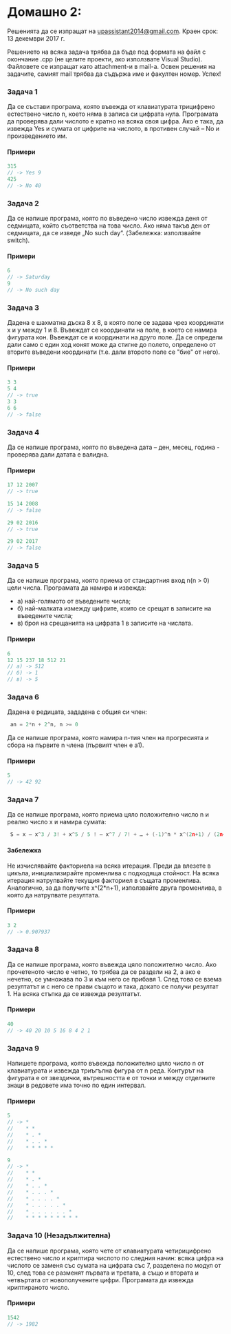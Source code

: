 # Домашно 2:


Решенията да се изпращат на upassistant2014@gmail.com.
Краен срок: 13 декември 2017 г.

Решението на всяка задача трябва да бъде под формата на файл с окончание .cpp (не целите проекти, ако използвате Visual Studio). 
Файловете се изпращат като attachment-и в mail-a. 
Освен решения на задачите, самият mail трябва да съдържа име и факултен номер. Успех!


### Задача 1 ###

 Да се състави програма, която въвежда от клавиатурата трицифрено естествено число n, което няма в записа си цифрата нула. Програмата да 
 проверява дали числото е кратно на всяка своя цифра. Ако е така, да извежда Yes и сумата от цифрите на числото, 
 в противен случай – No и произведението им.

#### Примери ####

```c++
315
// -> Yes 9
425
// -> No 40
```

### Задача 2 ###

 Да се напише програма, която по въведено число извежда деня от седмицата, който съответства на това число. Ако няма такъв ден 
 от седмицата, да се изведе „No such day“. (Забележка: използвайте switch).

#### Примери ####

```c++
6
// -> Saturday
9
// -> No such day
```
 
### Задача 3 ###

 Дадена е шахматна дъска 8 х 8, в която поле се задава чрез координати x и y между 1 и 8. Въвеждат се координати на поле, в което се намира фигурата кон. 
 Въвеждат се и координати на друго поле. Да се определи дали само с един ход конят може да стигне до полето, определено от вторите въведени координати 
 (т.е. дали второто поле се "бие" от него).
 
#### Примери ####

```c++
3 3
5 4
// -> true
3 3
6 6
// -> false
```
 
### Задача 4 ###

 Да се напише програма, която по въведена дата – ден, месец, година - проверява дали датата е валидна. 

#### Примери ####

```c++
17 12 2007
// -> true

15 14 2008
// -> false

29 02 2016
// -> true

29 02 2017
// -> false
```


### Задача 5 ###

 Да се напише програма, която приема от стандартния вход n(n > 0) цели числа. Програмата да намира и извежда:
 * а) най-голямото от въведените числа;
 * б) най-малката измежду цифрите, които се срещат в записите на въведените числа;
 * в) броя на срещанията на цифрата 1 в записите на числата.

#### Примери ####

```c++
6
12 15 237 18 512 21
// а) -> 512
// б) -> 1
// в) -> 5
```
 
### Задача 6 ###

 Дадена е редицата, зададена с общия си член:
```c++
 an = 2*n + 2^n, n >= 0
```
 Да се напише програма, която намира n-тия член на прогресията и сбора на първите n члена (първият член е а1).

#### Примери ####

```c++
5
// -> 42 92
```

### Задача 7 ###

 Да се напише програма, която приема цяло положително число n и реално число x и намира сумата:
```c++
 S = x – x^3 / 3! + x^5 / 5 ! – x^7 / 7! + … + (-1)^n * x^(2n+1) / (2n+1)!
```

#### Забележка ####

 Не изчислявайте факториела на всяка итерация. Преди да влезете в цикъла, инициализирайте променлива с подходяща стойност. На всяка итерация 
 натрупвайте текущия факториел в същата променлива. Аналогично, за да получите x^(2*n+1), използвайте друга променлива, в която да натрупвате резултата.

#### Примери ####

```c++
3 2
// -> 0.907937
```

### Задача 8 ###

 Да се напише програма, която въвежда цяло положително число. Ако прочетеното число е четно, то трябва да се раздели на 2, а ако е нечетно, 
 се умножава по 3 и към него се прибавя 1. След това се взема резултатът и с него се прави същото и така, докато се получи резултат 1. На всяка стъпка да се 
 извежда резултатът.

#### Примери ####

```c++
40
// -> 40 20 10 5 16 8 4 2 1
```


### Задача 9 ###

 Напишете програма, която въвежда положително цяло число n от клавиатурата и извежда триъгълна фигура от n реда. Контурът на фигурата е от звездички, 
 вътрешността е от точки и между отделните знаци в редовете има точно по един интервал.
 
#### Примери ####

```c++
5
// -> *
//    * *
//    * . *
//    * . . *
//    * * * * *

9
// -> *
//    * *
//    * . *
//    * . . *
//    * . . . *
//    * . . . . *
//    * . . . . . *
//    * . . . . . . *
//    * * * * * * * * *
```


### Задача 10 (Незадължителна) ###

 Да се напише програма, която чете от клавиатурата четирицифрено естествено число и криптира числото по следния начин: всяка цифра на числото сe заменя със сумата 
 на цифрата със 7, разделена по модул от 10, след това се разменят първата и третата, а също и втората и четвъртата от новополучените цифри. Програмата да 
 извежда криптираното число.

#### Примери ####

```c++
1542
// -> 1982
```



